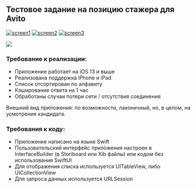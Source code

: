 ## Тестовое задание на позицию стажера для Avito

<a href="https://ibb.co/wzGVJTH"><img src="https://i.ibb.co/wzGVJTH/screen1.png" alt="screen1" border="0"></a> <a href="https://ibb.co/Jmj8rwC"><img src="https://i.ibb.co/Jmj8rwC/screen2.png" alt="screen2" border="0"></a> <a href="https://ibb.co/9ySJnVr"><img src="https://i.ibb.co/9ySJnVr/screen3.png" alt="screen3" border="0"></a>

<img src = "https://ibb.co/wzGVJTH">

### Требование к реализации:
- Приложение работает на iOS 13 и выше
- Реализована поддержка iPhone и iPad
- Список отсортирован по алфавиту
- Кэширование ответа на 1 час
- Обработаны случаи потери сети / отсутствия соединения

Внешний вид приложения: по возможности, лаконичный, но, в целом, на усмотрение кандидата.

### Требования к коду:
 - Приложение написано на языке Swift
 - Пользовательский интерфейс приложения настроен в InterfaceBuilder (в Storiboard или Xib файлы) или кодом без использования SwiftUI
 - Для отображения списка используется UITableView, либо UICollectionView
 - Для запроса данных используется URLSession

